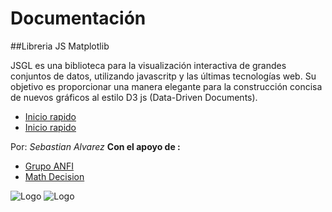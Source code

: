 # Documentación 

##Libreria JS Matplotlib

JSGL es una biblioteca para la visualización interactiva de grandes conjuntos de datos, utilizando javascritp y las últimas tecnologías web. Su objetivo es proporcionar una manera elegante para la construcción concisa de nuevos gráficos al estilo  D3 js (Data-Driven Documents).


* [Inicio rapido](http://nbviewer.ipython.org/gist/luisbt/564161897db3262f92cf) 
* [Inicio rapido](http://nbviewer.ipython.org/gist/luisbt/564161897db3262f92cf)

Por: *Sebastian Alvarez* 
**Con el apoyo de :**
* [Grupo ANFI](http://www.grupoanfi.com) 
* [Math Decision](http://www.mathdecision.com) 

![Logo](http://www.grupoanfi.com/images/zt_genius/images/Logo%20Anfi.jpg)
![Logo](http://www.mathdecision.com/images/logomath.png)
